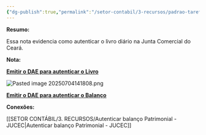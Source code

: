 ```yaml
---
{"dg-publish":true,"permalink":"/setor-contabil/3-recursos/padrao-tarefas/autenticar-livro-diario-jucec/","dgPassFrontmatter":true,"created":"2025-07-01T11:50:12.640-03:00","updated":"2025-07-04T14:23:40.719-03:00"}
---
```


**Resumo:**

Essa nota evidencia como autenticar o livro diário na Junta Comercial do Ceará.


**Nota:**

[**Emitir o DAE para autenticar o Livro**](https://portalservicos.jucec.ce.gov.br/guiapagamento/pages/autenticacaoLivro/autenticacaoLivroPasso1.seam?conversationId=3494)

![Pasted image 20250704141808.png](/img/user/4%20ARQUIVOS/Pasted%20image%2020250704141808.png)

[**Emitir o DAE para autenticar o Balanço**](https://portalservicos.jucec.ce.gov.br/fcnremp/pages/remp/remp.seam?cid=2506)



**Conexões:**

[[SETOR CONTÁBIL/3. RECURSOS/Autenticar balanço Patrimonial - JUCEC\|Autenticar balanço Patrimonial - JUCEC]]

